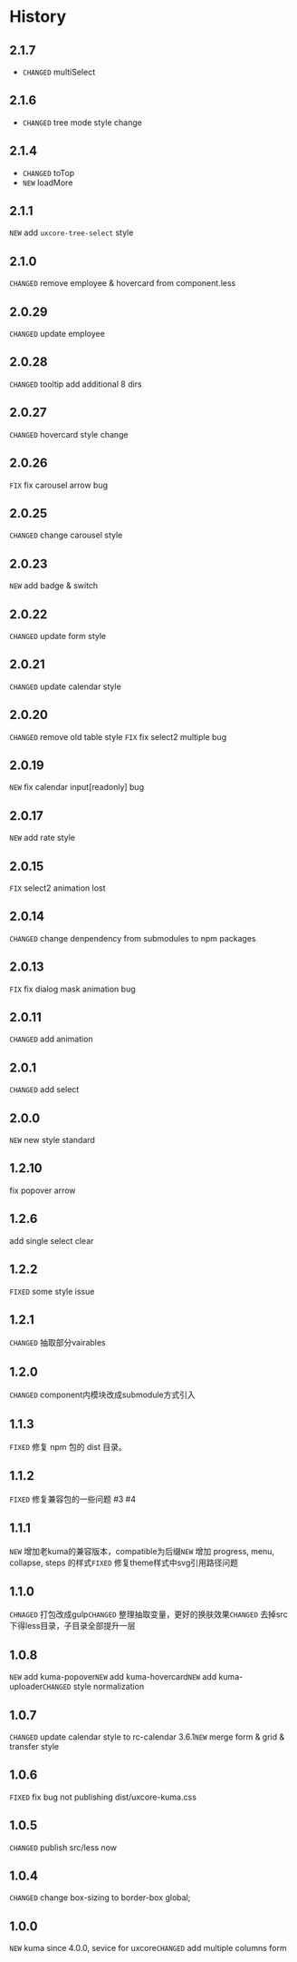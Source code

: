History
======

2.1.7
-----

* `CHANGED` multiSelect

2.1.6
-----
* `CHANGED` tree mode style change

2.1.4
-----
* `CHANGED` toTop
* `NEW` loadMore

2.1.1
------
`NEW` add `uxcore-tree-select` style

2.1.0
------
`CHANGED` remove employee & hovercard from component.less

2.0.29
------
`CHANGED` update employee

2.0.28
------
`CHANGED` tooltip add additional 8 dirs

2.0.27
------
`CHANGED` hovercard style change

2.0.26
------
`FIX` fix carousel arrow bug

2.0.25
------
`CHANGED` change carousel style

2.0.23
------
`NEW` add badge & switch

2.0.22
------
`CHANGED` update form style

2.0.21
------
`CHANGED` update calendar style

2.0.20
------
`CHANGED` remove old table style
`FIX` fix select2 multiple bug

2.0.19
------
`NEW` fix calendar input[readonly] bug

2.0.17
------
`NEW` add rate style

2.0.15
-----
`FIX` select2 animation lost

2.0.14
-----
`CHANGED` change denpendency from submodules to npm packages

2.0.13
-----
`FIX` fix dialog mask animation bug

2.0.11
-----
`CHANGED` add animation

2.0.1
-----
`CHANGED` add select

2.0.0
-----
`NEW` new style standard

1.2.10
-----

fix popover arrow

1.2.6
-----

add single select clear

1.2.2
-----

`FIXED` some style issue


1.2.1
-----

`CHANGED` 抽取部分vairables

1.2.0
-----

`CHANGED` component内模块改成submodule方式引入

1.1.3
-----

`FIXED` 修复 npm 包的 dist 目录。

1.1.2
-----

`FIXED` 修复兼容包的一些问题 #3 #4

1.1.1
-----

`NEW` 增加老kuma的兼容版本，compatible为后缀`NEW` 增加 progress, menu, collapse, steps 的样式`FIXED` 修复theme样式中svg引用路径问题

1.1.0
-----

`CHNAGED` 打包改成gulp`CHANGED` 整理抽取变量，更好的换肤效果`CHANGED` 去掉src下得less目录，子目录全部提升一层

1.0.8
-----

`NEW` add kuma-popover`NEW` add kuma-hovercard`NEW` add kuma-uploader`CHANGED` style normalization

1.0.7
-----

`CHANGED` update calendar style to rc-calendar 3.6.1`NEW` merge form & grid & transfer style

1.0.6
-----

`FIXED` fix bug not publishing dist/uxcore-kuma.css

1.0.5
-----

`CHANGED` publish src/less now

1.0.4
-----

`CHANGED` change box-sizing to border-box global;

1.0.0
-----

`NEW` kuma since 4.0.0, sevice for uxcore`CHANGED` add multiple columns form
